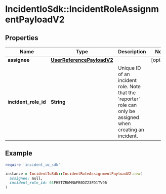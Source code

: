 # IncidentIoSdk::IncidentRoleAssignmentPayloadV2

## Properties

| Name | Type | Description | Notes |
| ---- | ---- | ----------- | ----- |
| **assignee** | [**UserReferencePayloadV2**](UserReferencePayloadV2.md) |  | [optional] |
| **incident_role_id** | **String** | Unique ID of an incident role. Note that the &#39;reporter&#39; role can only be assigned when creating an incident. |  |

## Example

```ruby
require 'incident_io_sdk'

instance = IncidentIoSdk::IncidentRoleAssignmentPayloadV2.new(
  assignee: null,
  incident_role_id: 01FH5TZRWMNAFB0DZ23FD1TV96
)
```

